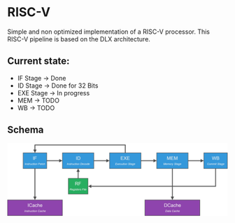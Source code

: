
# RISC-V
Simple and non optimized implementation of a RISC-V processor. This RISC-V pipeline is based on the DLX architecture.

## Current state:
* IF Stage -> Done
* ID Stage -> Done for 32 Bits
* EXE Stage -> In progress
* MEM -> TODO
* WB -> TODO

## Schema
![Basic DLX schema](https://raw.githubusercontent.com/Oxmose/RISC-V/master/RISCV.png)
